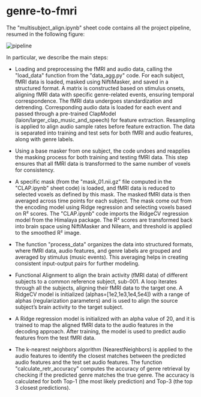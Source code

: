 # genre-to-fmri

The "multisubject_align.ipynb" sheet code contains all the project pipeline, resumed in the following figure:

![pipeline](https://github.com/user-attachments/assets/0f6afd02-e933-4e45-8630-8b81cc8335b3)

In particular, we describe the main steps:

- Loading and preprocessing the fMRI and audio data, calling the "load_data" function from the "data_agg.py" code. For each subject, fMRI data is loaded, masked using NiftiMasker, and saved in a structured format. A matrix is constructed based on stimulus onsets, aligning fMRI data with specific genre-related events, ensuring temporal correspondence. The fMRI data undergoes standardization and detrending. Corresponding audio data is loaded for each event and passed through a pre-trained ClapModel (laion/larger_clap_music_and_speech) for feature extraction. Resampling is applied to align audio sample rates before feature extraction. The data is separated into training and test sets for both fMRI and audio features, along with genre labels.

- Using a base masker from one subject, the code undoes and reapplies the masking process for both training and testing fMRI data. This step ensures that all fMRI data is transformed to the same number of voxels for consistency.

- A specific mask (from the "mask_01.nii.gz" file computed in the "CLAP.ipynb" sheet code) is loaded, and fMRI data is reduced to selected voxels as defined by this mask. The masked fMRI data is then averaged across time points for each subject. The mask come out from the encoding model using Ridge regression and selecting voxels based on R² scores. The "CLAP.ipynb" code imports the RidgeCV regression model from the Himalaya package. The R² scores are transformed back into brain space using NiftiMasker and Nilearn, and threshold is applied to the smoothed R² image. 

- The function "process_data" organizes the data into structured formats, where fMRI data, audio features, and genre labels are grouped and averaged by stimulus (music events). This averaging helps in creating consistent input-output pairs for further modeling.

- Functional Alignment to align the brain activity (fMRI data) of different subjects to a common reference subject, sub-001. A loop iterates through all the subjects, aligning their fMRI data to the target one. A RidgeCV model is initialized (alphas=[1e2,1e3,1e4,5e4]) with a range of alphas (regularization parameters) and is used to align the source subject’s brain activity to the target subject.

- A Ridge regression model is initialized with an alpha value of 20, and it is trained to map the aligned fMRI data to the audio features in the decoding approach. After training, the model is used to predict audio features from the test fMRI data. 

- The k-nearest neighbors algorithm (NearestNeighbors) is applied to the audio features to identify the closest matches between the predicted audio features and the test set audio features. The function "calculate_retr_accuracy" computes the accuracy of genre retrieval by checking if the predicted genre matches the true genre. The accuracy is calculated for both Top-1 (the most likely prediction) and Top-3 (the top 3 closest predictions).










